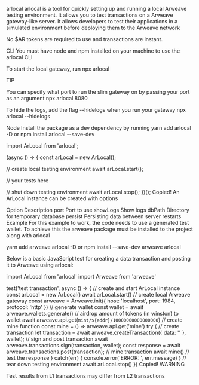 arlocal
arlocal is a tool for quickly setting up and running a local Arweave testing environment. It allows you to test transactions on a Arweave gateway-like server. It allows developers to test their applications in a simulated environment before deploying them to the Arweave network

No $AR tokens are required to use and transactions are instant.

CLI
You must have node and npm installed on your machine to use the arlocal CLI

To start the local gateway, run npx arlocal

TIP

You can specify what port to run the slim gateway on by passing your port as an argument npx arlocal 8080

To hide the logs, add the flag --hidelogs when you run your gateway npx arlocal --hidelogs

Node
Install the package as a dev dependency by running yarn add arlocal -D or npm install arlocal --save-dev

import ArLocal from 'arlocal';

(async () => {
  const arLocal = new ArLocal();

  // create local testing environment
  await arLocal.start();

  // your tests here

  // shut down testing environment
  await arLocal.stop();
})();
Copied!
An ArLocal instance can be created with options

Option	Description
port	Port to use
showLogs	Show logs
dbPath	Directory for temporary database
persist	Persisting data between server restarts
Example
For this example to work, the code needs to use a generated test wallet. To achieve this the arweave package must be installed to the project along with arlocal

yarn add arweave arlocal -D or npm install --save-dev arweave arlocal

Below is a basic JavaScript test for creating a data transaction and posting it to Arweave using arlocal:

import ArLocal from 'arlocal'
import Arweave from 'arweave'

test('test transaction', async () => {
    // create and start ArLocal instance
    const arLocal = new ArLocal()
    await arLocal.start()
    // create local Arweave gateway
    const arweave = Arweave.init({
    host: 'localhost',
    port: 1984,
    protocol: 'http'
  })
  // generate wallet
  const wallet = await arweave.wallets.generate()
  // airdrop amount of tokens (in winston) to wallet
  await arweave.api.get(`mint/${addr}/10000000000000000`)
  // create mine function
  const mine = () => arweave.api.get('mine')
  try {
    // create transaction
    let transaction = await arweave.createTransaction({
      data: '<html><head><meta charset="UTF-8"><title>Hello world!</title></head><body></body></html>'
    }, wallet);
    // sign and post transaction
    await arweave.transactions.sign(transaction, wallet);
    const response = await arweave.transactions.post(transaction);
    // mine transaction
    await mine()
    // test the response
  } catch(err) {
    console.error('ERROR: ', err.message)
  }
  // tear down testing environment
  await arLocal.stop()
})
Copied!
WARNING

Test results from L1 transactions may differ from L2 transactions